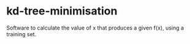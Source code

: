 # kd-tree-minimisation
Software to calculate the value of x that produces a given f(x), using a training set.
